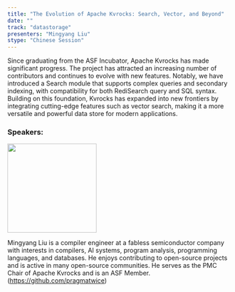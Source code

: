 ```yaml
---
title: "The Evolution of Apache Kvrocks: Search, Vector, and Beyond"
date: ""
track: "datastorage"
presenters: "Mingyang Liu"
stype: "Chinese Session"
--- 
```


Since graduating from the ASF Incubator, Apache Kvrocks has made significant progress. The project has attracted an increasing number of contributors and continues to evolve with new features. Notably, we have introduced a Search module that supports complex queries and secondary indexing, with compatibility for both RediSearch query and SQL syntax. Building on this foundation, Kvrocks has expanded into new frontiers by integrating cutting-edge features such as vector search, making it a more versatile and powerful data store for modern applications.

### Speakers:

<img src="https://sessionize.com/image/3652-400o400o1-nL4YWvqdsyoi1XovLkoiGQ.jpg" width="200" /><br/>

Mingyang Liu is a compiler engineer at a fabless semiconductor company with interests in compilers, AI systems, program analysis, programming languages, and databases. He enjoys contributing to open-source projects and is active in many open-source communities. He serves as the PMC Chair of Apache Kvrocks and is an ASF Member. (https://github.com/pragmatwice)
